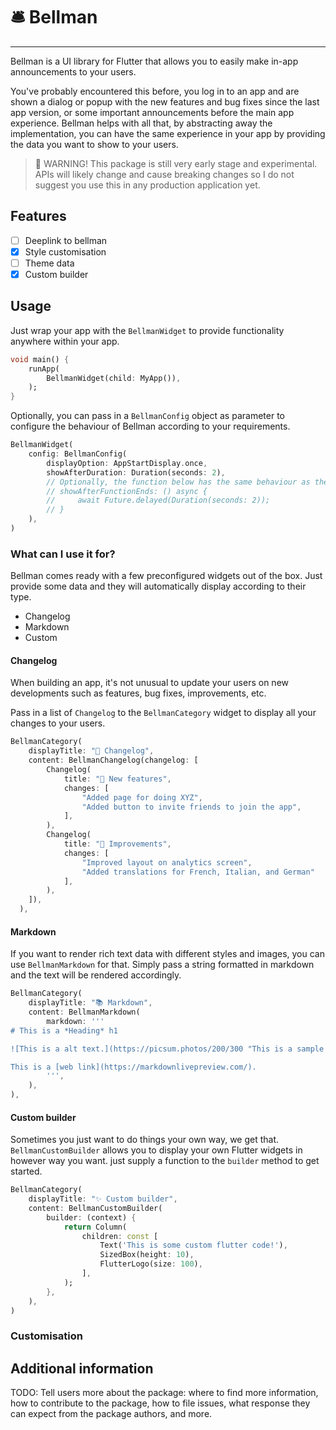 # 🛎️ Bellman
---

Bellman is a UI library for Flutter that allows you to easily make in-app announcements to your users.

You've probably encountered this before, you log in to an app and are shown a dialog or popup with the new features and bug fixes since the last app version, or some important announcements before the main app experience. Bellman helps with all that, by abstracting away the implementation, you can have the same experience in your app by providing the data you want to show to your users.

> 🚨 WARNING! This package is still very early stage and experimental. APIs will likely change and cause breaking changes so I do not suggest you use this in any production application yet.

## Features

- [ ] Deeplink to bellman
- [x] Style customisation
- [ ] Theme data
- [x] Custom builder

## Usage

Just wrap your app with the `BellmanWidget` to provide functionality anywhere within your app.

```dart
void main() {
    runApp(
        BellmanWidget(child: MyApp()),
    );
}
```

Optionally, you can pass in a `BellmanConfig` object as parameter to configure the behaviour of Bellman according to your requirements.

```dart
BellmanWidget(
    config: BellmanConfig(
        displayOption: AppStartDisplay.once,
        showAfterDuration: Duration(seconds: 2),
        // Optionally, the function below has the same behaviour as the above parameter
        // showAfterFunctionEnds: () async {
        //     await Future.delayed(Duration(seconds: 2));
        // }
    ),
)
```

### What can I use it for?

Bellman comes ready with a few preconfigured widgets out of the box. Just provide some data
and they will automatically display according to their type.

- Changelog
- Markdown
- Custom

#### Changelog

When building an app, it's not unusual to update your users on new developments such as features, 
bug fixes, improvements, etc. 

Pass in a list of `Changelog` to the `BellmanCategory` widget to display all your changes to
your users.

```dart
BellmanCategory(
    displayTitle: "📣 Changelog",
    content: BellmanChangelog(changelog: [
        Changelog(
            title: "🎉 New features",
            changes: [
                "Added page for doing XYZ",
                "Added button to invite friends to join the app",
            ],
        ),
        Changelog(
            title: "🚀 Improvements",
            changes: [
                "Improved layout on analytics screen",
                "Added translations for French, Italian, and German"
            ],
        ),
    ]),
  ),
```

#### Markdown

If you want to render rich text data with different styles and images, you can use `BellmanMarkdown` 
for that. Simply pass a string formatted in markdown and the text will be rendered accordingly.

```dart
BellmanCategory(
    displayTitle: "📚 Markdown",
    content: BellmanMarkdown(
        markdown: '''
# This is a *Heading* h1

![This is a alt text.](https://picsum.photos/200/300 "This is a sample image.")

This is a [web link](https://markdownlivepreview.com/).
        ''',
    ),
),

```

#### Custom builder

Sometimes you just want to do things your own way, we get that. `BellmanCustomBuilder` allows you to display your own Flutter widgets in however way you want. just supply a function to the `builder` method to get started.

```dart
BellmanCategory(
    displayTitle: "✨ Custom builder",
    content: BellmanCustomBuilder(
        builder: (context) {
            return Column(
                children: const [
                    Text('This is some custom flutter code!'),
                    SizedBox(height: 10),
                    FlutterLogo(size: 100),
                ],
            );
        },
    ),
)
```

### Customisation

## Additional information

TODO: Tell users more about the package: where to find more information, how to
contribute to the package, how to file issues, what response they can expect
from the package authors, and more.
